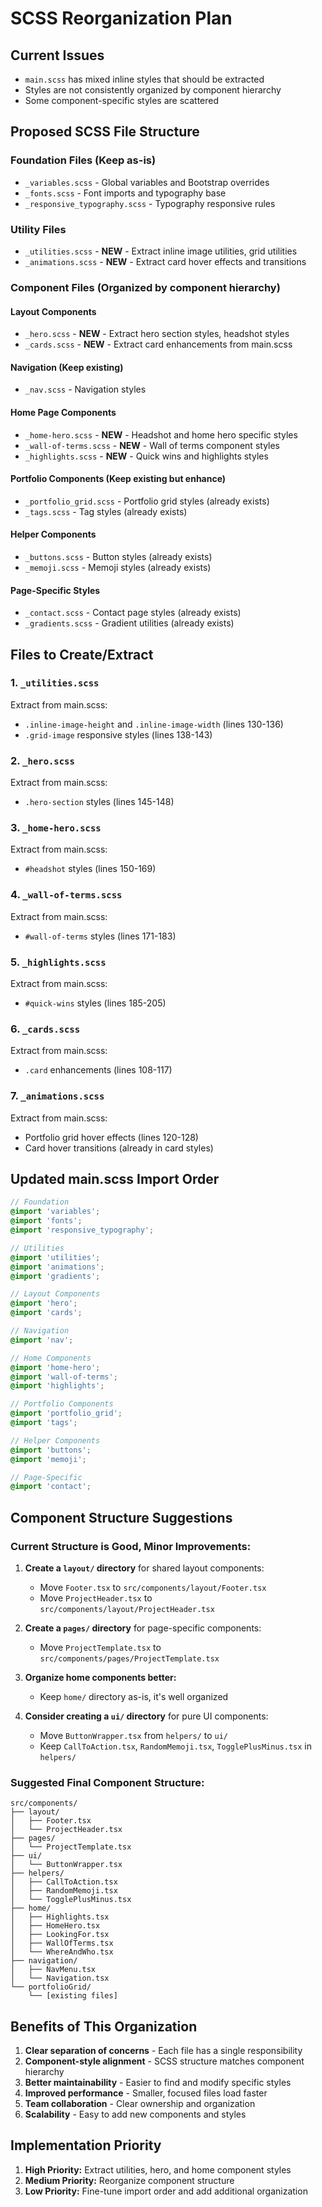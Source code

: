 # SCSS Reorganization Plan

## Current Issues
- `main.scss` has mixed inline styles that should be extracted
- Styles are not consistently organized by component hierarchy
- Some component-specific styles are scattered

## Proposed SCSS File Structure

### Foundation Files (Keep as-is)
- `_variables.scss` - Global variables and Bootstrap overrides
- `_fonts.scss` - Font imports and typography base
- `_responsive_typography.scss` - Typography responsive rules

### Utility Files
- `_utilities.scss` - **NEW** - Extract inline image utilities, grid utilities
- `_animations.scss` - **NEW** - Extract card hover effects and transitions

### Component Files (Organized by component hierarchy)

#### Layout Components
- `_hero.scss` - **NEW** - Extract hero section styles, headshot styles
- `_cards.scss` - **NEW** - Extract card enhancements from main.scss

#### Navigation (Keep existing)
- `_nav.scss` - Navigation styles

#### Home Page Components
- `_home-hero.scss` - **NEW** - Headshot and home hero specific styles
- `_wall-of-terms.scss` - **NEW** - Wall of terms component styles
- `_highlights.scss` - **NEW** - Quick wins and highlights styles

#### Portfolio Components (Keep existing but enhance)
- `_portfolio_grid.scss` - Portfolio grid styles (already exists)
- `_tags.scss` - Tag styles (already exists)

#### Helper Components
- `_buttons.scss` - Button styles (already exists)
- `_memoji.scss` - Memoji styles (already exists)

#### Page-Specific Styles
- `_contact.scss` - Contact page styles (already exists)
- `_gradients.scss` - Gradient utilities (already exists)

## Files to Create/Extract

### 1. `_utilities.scss`
Extract from main.scss:
- `.inline-image-height` and `.inline-image-width` (lines 130-136)
- `.grid-image` responsive styles (lines 138-143)

### 2. `_hero.scss`
Extract from main.scss:
- `.hero-section` styles (lines 145-148)

### 3. `_home-hero.scss`
Extract from main.scss:
- `#headshot` styles (lines 150-169)

### 4. `_wall-of-terms.scss`
Extract from main.scss:
- `#wall-of-terms` styles (lines 171-183)

### 5. `_highlights.scss`
Extract from main.scss:
- `#quick-wins` styles (lines 185-205)

### 6. `_cards.scss`
Extract from main.scss:
- `.card` enhancements (lines 108-117)

### 7. `_animations.scss`
Extract from main.scss:
- Portfolio grid hover effects (lines 120-128)
- Card hover transitions (already in card styles)

## Updated main.scss Import Order

```scss
// Foundation
@import 'variables';
@import 'fonts';
@import 'responsive_typography';

// Utilities
@import 'utilities';
@import 'animations';
@import 'gradients';

// Layout Components
@import 'hero';
@import 'cards';

// Navigation
@import 'nav';

// Home Components
@import 'home-hero';
@import 'wall-of-terms';
@import 'highlights';

// Portfolio Components
@import 'portfolio_grid';
@import 'tags';

// Helper Components
@import 'buttons';
@import 'memoji';

// Page-Specific
@import 'contact';
```

## Component Structure Suggestions

### Current Structure is Good, Minor Improvements:

1. **Create a `layout/` directory** for shared layout components:
   - Move `Footer.tsx` to `src/components/layout/Footer.tsx`
   - Move `ProjectHeader.tsx` to `src/components/layout/ProjectHeader.tsx`

2. **Create a `pages/` directory** for page-specific components:
   - Move `ProjectTemplate.tsx` to `src/components/pages/ProjectTemplate.tsx`

3. **Organize home components better:**
   - Keep `home/` directory as-is, it's well organized

4. **Consider creating a `ui/` directory** for pure UI components:
   - Move `ButtonWrapper.tsx` from `helpers/` to `ui/`
   - Keep `CallToAction.tsx`, `RandomMemoji.tsx`, `TogglePlusMinus.tsx` in `helpers/`

### Suggested Final Component Structure:
```
src/components/
├── layout/
│   ├── Footer.tsx
│   └── ProjectHeader.tsx
├── pages/
│   └── ProjectTemplate.tsx
├── ui/
│   └── ButtonWrapper.tsx
├── helpers/
│   ├── CallToAction.tsx
│   ├── RandomMemoji.tsx
│   └── TogglePlusMinus.tsx
├── home/
│   ├── Highlights.tsx
│   ├── HomeHero.tsx
│   ├── LookingFor.tsx
│   ├── WallOfTerms.tsx
│   └── WhereAndWho.tsx
├── navigation/
│   ├── NavMenu.tsx
│   └── Navigation.tsx
└── portfolioGrid/
    └── [existing files]
```

## Benefits of This Organization

1. **Clear separation of concerns** - Each file has a single responsibility
2. **Component-style alignment** - SCSS structure matches component hierarchy
3. **Better maintainability** - Easier to find and modify specific styles
4. **Improved performance** - Smaller, focused files load faster
5. **Team collaboration** - Clear ownership and organization
6. **Scalability** - Easy to add new components and styles

## Implementation Priority

1. **High Priority:** Extract utilities, hero, and home component styles
2. **Medium Priority:** Reorganize component structure
3. **Low Priority:** Fine-tune import order and add additional organization